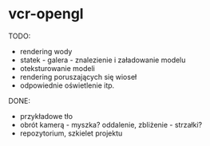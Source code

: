 vcr-opengl
==========

TODO:
 - rendering wody
 - statek - galera - znalezienie i załadowanie modelu
 - oteksturowanie modeli
 - rendering poruszających się wioseł
 - odpowiednie oświetlenie itp.

DONE:
 - przykładowe tło
 - obrót kamerą - myszka? oddalenie, zbliżenie - strzałki?
 - repozytorium, szkielet projektu
